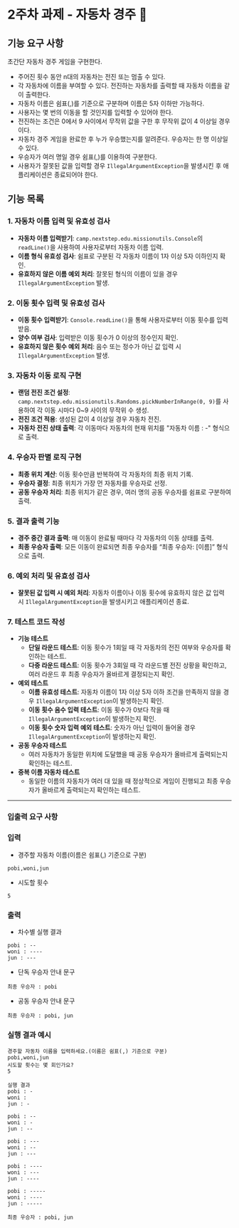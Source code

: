 # 2주차 과제 - 자동차 경주 🚗

## **기능 요구 사항**

초간단 자동차 경주 게임을 구현한다.

- 주어진 횟수 동안 n대의 자동차는 전진 또는 멈출 수 있다.
- 각 자동차에 이름을 부여할 수 있다. 전진하는 자동차를 출력할 때 자동차 이름을 같이 출력한다.
- 자동차 이름은 쉼표(,)를 기준으로 구분하며 이름은 5자 이하만 가능하다.
- 사용자는 몇 번의 이동을 할 것인지를 입력할 수 있어야 한다.
- 전진하는 조건은 0에서 9 사이에서 무작위 값을 구한 후 무작위 값이 4 이상일 경우이다.
- 자동차 경주 게임을 완료한 후 누가 우승했는지를 알려준다. 우승자는 한 명 이상일 수 있다.
- 우승자가 여러 명일 경우 쉼표(,)를 이용하여 구분한다.
- 사용자가 잘못된 값을 입력할 경우 `IllegalArgumentException`을 발생시킨 후 애플리케이션은 종료되어야 한다.

## 기능 목록

### 1. 자동차 이름 입력 및 유효성 검사

- **자동차 이름 입력받기**: `camp.nextstep.edu.missionutils.Console`의 `readLine()`을 사용하여 사용자로부터 자동차 이름 입력.
- **이름 형식 유효성 검사**: 쉼표로 구분된 각 자동차 이름이 1자 이상 5자 이하인지 확인.
- **유효하지 않은 이름 예외 처리**: 잘못된 형식의 이름이 있을 경우 `IllegalArgumentException` 발생.

### 2. 이동 횟수 입력 및 유효성 검사

- **이동 횟수 입력받기**: `Console.readLine()`을 통해 사용자로부터 이동 횟수를 입력받음.
- **양수 여부 검사**: 입력받은 이동 횟수가 0 이상의 정수인지 확인.
- **유효하지 않은 횟수 예외 처리**: 음수 또는 정수가 아닌 값 입력 시 `IllegalArgumentException` 발생.

### 3. 자동차 이동 로직 구현

- **랜덤 전진 조건 설정**: `camp.nextstep.edu.missionutils.Randoms.pickNumberInRange(0, 9)`를 사용하여 각 이동 시마다 0~9 사이의 무작위 수 생성.
- **전진 조건 적용**: 생성된 값이 4 이상일 경우 자동차 전진.
- **자동차 전진 상태 출력**: 각 이동마다 자동차의 현재 위치를 "자동차 이름 : -" 형식으로 출력.

### 4. 우승자 판별 로직 구현

- **최종 위치 계산**: 이동 횟수만큼 반복하여 각 자동차의 최종 위치 기록.
- **우승자 결정**: 최종 위치가 가장 먼 자동차를 우승자로 선정.
- **공동 우승자 처리**: 최종 위치가 같은 경우, 여러 명의 공동 우승자를 쉼표로 구분하여 출력.

### 5. 결과 출력 기능

- **경주 중간 결과 출력**: 매 이동이 완료될 때마다 각 자동차의 이동 상태를 출력.
- **최종 우승자 출력**: 모든 이동이 완료되면 최종 우승자를 “최종 우승자: [이름]” 형식으로 출력.

### 6. 예외 처리 및 유효성 검사

- **잘못된 값 입력 시 예외 처리**: 자동차 이름이나 이동 횟수에 유효하지 않은 값 입력 시 `IllegalArgumentException`을 발생시키고 애플리케이션 종료.

### 7. 테스트 코드 작성

- **기능 테스트**
    - **단일 라운드 테스트**: 이동 횟수가 1회일 때 각 자동차의 전진 여부와 우승자를 확인하는 테스트.
    - **다중 라운드 테스트**: 이동 횟수가 3회일 때 각 라운드별 전진 상황을 확인하고, 여러 라운드 후 최종 우승자가 올바르게 결정되는지 확인.
- **예외 테스트**
    - **이름 유효성 테스트**: 자동차 이름이 1자 이상 5자 이하 조건을 만족하지 않을 경우 `IllegalArgumentException`이 발생하는지 확인.
    - **이동 횟수 음수 입력 테스트**: 이동 횟수가 0보다 작을 때 `IllegalArgumentException`이 발생하는지 확인.
    - **이동 횟수 숫자 입력 예외 테스트**: 숫자가 아닌 입력이 들어올 경우 `IllegalArgumentException`이 발생하는지 확인.
- **공동 우승자 테스트**
    - 여러 자동차가 동일한 위치에 도달했을 때 공동 우승자가 올바르게 출력되는지 확인하는 테스트.
- **중복 이름 자동차 테스트**
    - 동일한 이름의 자동차가 여러 대 있을 때 정상적으로 게임이 진행되고 최종 우승자가 올바르게 출력되는지 확인하는 테스트.

---

### **입출력 요구 사항**

### **입력**

- 경주할 자동차 이름(이름은 쉼표(,) 기준으로 구분)

```
pobi,woni,jun
```

- 시도할 횟수

```
5
```

### **출력**

- 차수별 실행 결과

```
pobi : --
woni : ----
jun : ---
```

- 단독 우승자 안내 문구

```
최종 우승자 : pobi
```

- 공동 우승자 안내 문구

```
최종 우승자 : pobi, jun
```

### **실행 결과 예시**

```
경주할 자동차 이름을 입력하세요.(이름은 쉼표(,) 기준으로 구분)
pobi,woni,jun
시도할 횟수는 몇 회인가요?
5

실행 결과
pobi : -
woni :
jun : -

pobi : --
woni : -
jun : --

pobi : ---
woni : --
jun : ---

pobi : ----
woni : ---
jun : ----

pobi : -----
woni : ----
jun : -----

최종 우승자 : pobi, jun
```